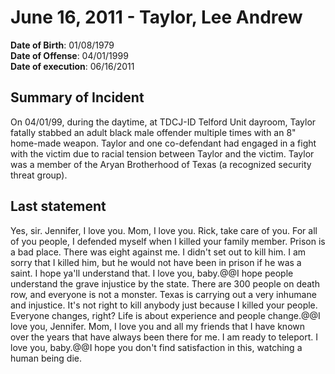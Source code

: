 # June 16, 2011 - Taylor, Lee Andrew

**Date of Birth**: 01/08/1979<br/>
**Date of Offense**: 04/01/1999<br/>
**Date of execution**: 06/16/2011<br/>

## Summary of Incident
On 04/01/99, during the daytime, at TDCJ-ID Telford Unit dayroom, Taylor fatally stabbed an adult black male offender multiple times with an 8" home-made weapon. Taylor and one co-defendant had engaged in a fight with the victim due to racial tension between Taylor and the victim. Taylor was a member of the Aryan Brotherhood of Texas (a recognized security threat group).

## Last statement
Yes, sir. Jennifer, I love you. Mom, I love you. Rick, take care of you. For all of you people, I defended myself when I killed your family member. Prison is a bad place. There was eight against me. I didn't set out to kill him. I am sorry that I killed him, but he would not have been in prison if he was a saint. I hope ya'll understand that. I love you, baby.@@I hope people understand the grave injustice by the state. There are 300 people on death row, and everyone is not a monster. Texas is carrying out a very inhumane and injustice. It's not right to kill anybody just because I killed your people. Everyone changes, right? Life is about experience and people change.@@I love you, Jennifer. Mom, I love you and all my friends that I have known over the years that have always been there for me. I am ready to teleport. I love you, baby.@@I hope you don't find satisfaction in this, watching a human being die.